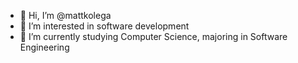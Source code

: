 - 👋 Hi, I’m @mattkolega
- 👀 I’m interested in software development
- 🌱 I’m currently studying Computer Science, majoring in Software Engineering

<!---
mattkolega/mattkolega is a ✨ special ✨ repository because its `README.md` (this file) appears on your GitHub profile.
You can click the Preview link to take a look at your changes.
--->
